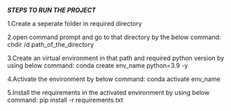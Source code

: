 ***STEPS TO RUN THE PROJECT***

1.Create a seperate folder in required directory

2.open command prompt and go to that directory by the below command:
    chdir /d path_of_the_directory

3.Create an virtual environment in that path and required python version by using below command:
    conda create env_name python=3.9 -y

4.Activate the environment by below command:
    conda activate env_name

5.Install the requirements in the activated environment by using below command:
    pip install -r requirements.txt


